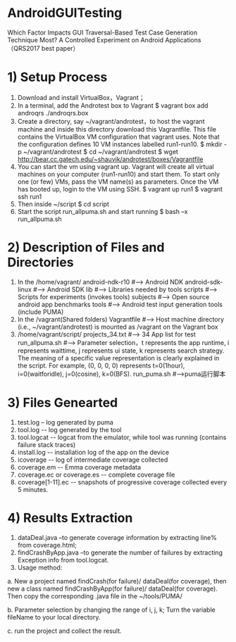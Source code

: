 # AndroidGUITesting
Which Factor Impacts GUI Traversal-Based Test Case Generation Technique Most? A Controlled Experiment on Android Applications （QRS2017 best paper）

# 1)	Setup Process
1.	Download and install VirtualBox，Vagrant；
2.	In a terminal, add the Androtest box to Vagrant 
$ vagrant box add androqrs ./androqrs.box
3.	Create a directory, say ~/vagrant/androtest，to host the vagrant machine and inside this directory download this Vagrantfile. This file contains the VirtualBox VM configuration that vagrant uses. Note that the configuration defines 10 VM instances labelled run1-run10. 
$ mkdir -p ~/vagrant/androtest
$ cd ~/vagrant/androtest
$ wget http://bear.cc.gatech.edu/~shauvik/androtest/boxes/Vagrantfile
4.	You can start the vm using vagrant up. Vagrant will create all virtual machines on your computer (run1-run10) and start them. To start only one (or few) VMs, pass the VM name(s) as parameters. Once the VM has booted up, login to the VM using SSH.
$ vagrant up run1 
$ vagrant ssh run1
5.	Then inside ~/script
$ cd script
6.	Start the script run_allpuma.sh and start running
$ bash –x run_allpuma.sh
# 2)	Description of Files and Directories
1.	In the /home/vagrant/
android-ndk-r10     #--> Android NDK
android-sdk-linux   #--> Android SDK
lib                 #--> Libraries needed by tools
scripts             #--> Scripts for experiments (invokes tools)
subjects            #--> Open source android app benchmarks
tools               #--> Android test input generation tools (include PUMA)
2.	In the /vagrant(Shared folders)
Vagrantfile	    #--> Host machine directory (i.e., ~/vagrant/androtest) is mounted as /vagrant on the Vagrant box
3.	/home/vagrant/script/
projects_34.txt      #--> 34 App list for test
run_allpuma.sh     #--> Parameter selection，t represents the app runtime, i represents waittime, j represents ui state, k represents search strategy. The meaning of a specific value representation is clearly explained in the script. For example, (0, 0, 0, 0) represents t=0(1hour), i=0(waitforidle), j=0(cosine), k=0(BFS).
run_puma.sh        #-->puma运行脚本

# 3)	Files Genearted
1.	test.log – log generated by puma
2.	tool.log -- log generated by the tool
3.	tool.logcat -- logcat from the emulator, while tool was running (contains failure stack traces)
4.	install.log -- installation log of the app on the device
5.	icoverage -- log of intermediate coverage collected
6.	coverage.em -- Emma coverage metadata
7.	coverage.ec or coverage.es -- complete coverage file
8.	coverage[1-11].ec -- snapshots of progressive coverage collected every 5 minutes.
# 4)	Results Extraction
1.	dataDeal.java –to generate coverage information by extracting line% from coverage.html;
2.	findCrashByApp.java –to generate the number of failures by extracting Exception info from tool.logcat.
3.	Usage method:

  a.	New a project named findCrash(for failure)/ dataDeal(for coverage), then new a class named findCrashByApp(for failure)/  dataDeal(for coverage). Then copy the corresponding .java file in the ~/tools/PUMA/
 
  b.	Parameter selection by changing the range of i, j, k; Turn the variable fileName to your local directory.
 
  c.	run the project and collect the result.
